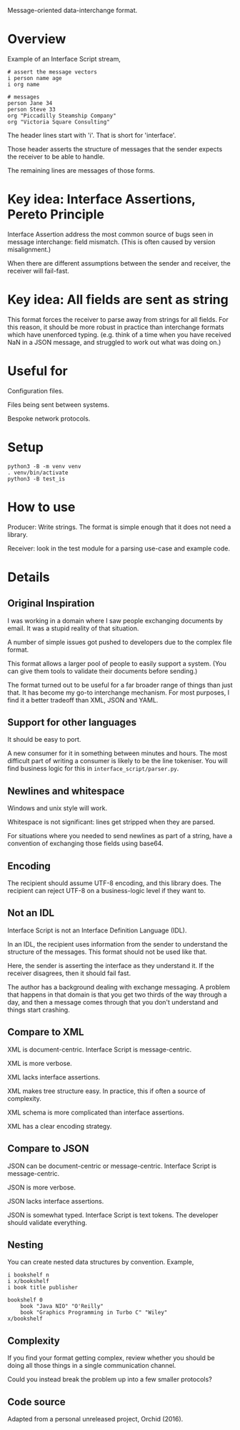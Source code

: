 Message-oriented data-interchange format.


# Overview

Example of an Interface Script stream,
```
# assert the message vectors
i person name age
i org name

# messages
person Jane 34
person Steve 33
org "Piccadilly Steamship Company"
org "Victoria Square Consulting"
```

The header lines start with 'i'. That is short for 'interface'.

Those header asserts the structure of messages that the sender expects the
receiver to be able to handle.

The remaining lines are messages of those forms.

# Key idea: Interface Assertions, Pereto Principle

Interface Assertion address the most common source of bugs seen in message
interchange: field mismatch. (This is often caused by version misalignment.)

When there are different assumptions between the sender and receiver, the
receiver will fail-fast.

# Key idea: All fields are sent as string

This format forces the receiver to parse away from strings for all fields. For
this reason, it should be more robust in practice than interchange formats
which have unenforced typing. (e.g. think of a time when you have received NaN
in a JSON message, and struggled to work out what was doing on.)

# Useful for

Configuration files.

Files being sent between systems.

Bespoke network protocols.

# Setup

```
python3 -B -m venv venv
. venv/bin/activate
python3 -B test_is
```

# How to use

Producer: Write strings. The format is simple enough that it does not need a
library.

Receiver: look in the test module for a parsing use-case and example code.


# Details

## Original Inspiration

I was working in a domain where I saw people exchanging documents by email. It
was a stupid reality of that situation.

A number of simple issues got pushed to developers due to the complex file
format.

This format allows a larger pool of people to easily support a system. (You
can give them tools to validate their documents before sending.)

The format turned out to be useful for a far broader range of things than just
that. It has become my go-to interchange mechanism. For most purposes, I find
it a better tradeoff than XML, JSON and YAML.

## Support for other languages

It should be easy to port.

A new consumer for it in something between minutes and hours. The most
difficult part of writing a consumer is likely to be the line tokeniser. You
will find business logic for this in `interface_script/parser.py`.

## Newlines and whitespace

Windows and unix style will work.

Whitespace is not significant: lines get stripped when they are parsed.

For situations where you needed to send newlines as part of a string, have a
convention of exchanging those fields using base64.

## Encoding

The recipient should assume UTF-8 encoding, and this library does. The
recipient can reject UTF-8 on a business-logic level if they want to.

## Not an IDL

Interface Script is not an Interface Definition Language (IDL).

In an IDL, the recipient uses information from the sender to understand the
structure of the messages. This format should not be used like that.

Here, the sender is asserting the interface as they understand it. If the
receiver disagrees, then it should fail fast.

The author has a background dealing with exchange messaging. A problem that
happens in that domain is that you get two thirds of the way through a day,
and then a message comes through that you don't understand and things start
crashing.

## Compare to XML

XML is document-centric. Interface Script is message-centric.

XML is more verbose.

XML lacks interface assertions.

XML makes tree structure easy. In practice, this if often a source of
complexity.

XML schema is more complicated than interface assertions.

XML has a clear encoding strategy.

## Compare to JSON

JSON can be document-centric or message-centric. Interface Script is
message-centric.

JSON is more verbose.

JSON lacks interface assertions.

JSON is somewhat typed. Interface Script is text tokens. The developer should
validate everything.

## Nesting

You can create nested data structures by convention. Example,
```
i bookshelf n
i x/bookshelf
i book title publisher

bookshelf 0
    book "Java NIO" "O'Reilly"
    book "Graphics Programming in Turbo C" "Wiley"
x/bookshelf
```

## Complexity

If you find your format getting complex, review whether you should be doing
all those things in a single communication channel.

Could you instead break the problem up into a few smaller protocols?

## Code source

Adapted from a personal unreleased project, Orchid (2016).

